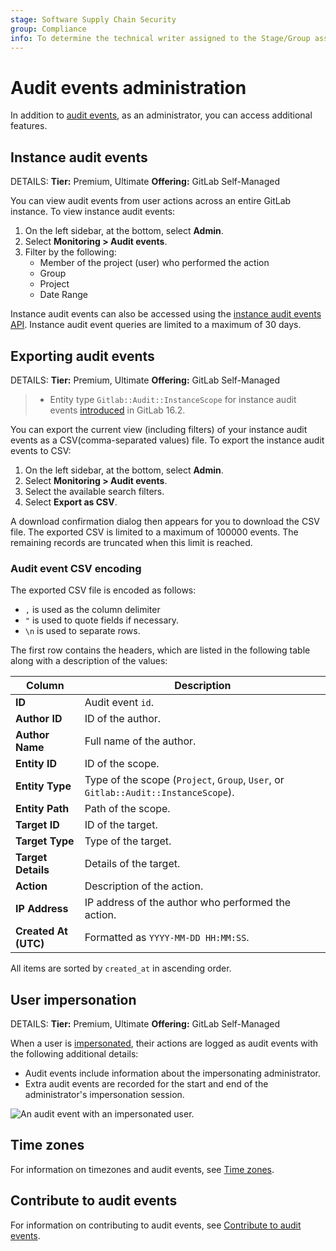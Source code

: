 ```yaml
---
stage: Software Supply Chain Security
group: Compliance
info: To determine the technical writer assigned to the Stage/Group associated with this page, see https://handbook.gitlab.com/handbook/product/ux/technical-writing/#assignments
---
```


# Audit events administration

In addition to [audit events](../user/compliance/audit_events.md), as an administrator, you can access additional
features.

## Instance audit events

DETAILS:
**Tier:** Premium, Ultimate
**Offering:** GitLab Self-Managed

You can view audit events from user actions across an entire GitLab instance.
To view instance audit events:

1. On the left sidebar, at the bottom, select **Admin**.
1. Select **Monitoring > Audit events**.
1. Filter by the following:
   - Member of the project (user) who performed the action
   - Group
   - Project
   - Date Range

Instance audit events can also be accessed using the [instance audit events API](../api/audit_events.md#instance-audit-events). Instance audit event queries are limited to a maximum of 30 days.

## Exporting audit events

DETAILS:
**Tier:** Premium, Ultimate
**Offering:** GitLab Self-Managed

> - Entity type `Gitlab::Audit::InstanceScope` for instance audit events [introduced](https://gitlab.com/gitlab-org/gitlab/-/issues/418185) in GitLab 16.2.

You can export the current view (including filters) of your instance audit events as a
CSV(comma-separated values) file. To export the instance audit events to CSV:

1. On the left sidebar, at the bottom, select **Admin**.
1. Select **Monitoring > Audit events**.
1. Select the available search filters.
1. Select **Export as CSV**.

A download confirmation dialog then appears for you to download the CSV file. The exported CSV is limited
to a maximum of 100000 events. The remaining records are truncated when this limit is reached.

### Audit event CSV encoding

The exported CSV file is encoded as follows:

- `,` is used as the column delimiter
- `"` is used to quote fields if necessary.
- `\n` is used to separate rows.

The first row contains the headers, which are listed in the following table along
with a description of the values:

| Column                | Description                                                                        |
| --------------------- | ---------------------------------------------------------------------------------- |
| **ID**                | Audit event `id`.                                                                  |
| **Author ID**         | ID of the author.                                                                  |
| **Author Name**       | Full name of the author.                                                           |
| **Entity ID**         | ID of the scope.                                                                   |
| **Entity Type**       | Type of the scope (`Project`, `Group`, `User`, or `Gitlab::Audit::InstanceScope`). |
| **Entity Path**       | Path of the scope.                                                                 |
| **Target ID**         | ID of the target.                                                                  |
| **Target Type**       | Type of the target.                                                                |
| **Target Details**    | Details of the target.                                                             |
| **Action**            | Description of the action.                                                         |
| **IP Address**        | IP address of the author who performed the action.                                 |
| **Created At (UTC)**  | Formatted as `YYYY-MM-DD HH:MM:SS`.                                                |

All items are sorted by `created_at` in ascending order.

## User impersonation

DETAILS:
**Tier:** Premium, Ultimate
**Offering:** GitLab Self-Managed

When a user is [impersonated](admin_area.md#user-impersonation), their actions are logged as audit events with the following additional details:

- Audit events include information about the impersonating administrator.
- Extra audit events are recorded for the start and end of the administrator's impersonation session.

![An audit event with an impersonated user.](img/impersonated_audit_events_v15_7.png)

## Time zones

For information on timezones and audit events, see [Time zones](../user/compliance/audit_events.md#time-zones).

## Contribute to audit events

For information on contributing to audit events, see
[Contribute to audit events](../user/compliance/audit_events.md#contribute-to-audit-events).
